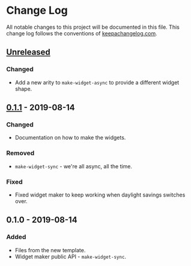 # Change Log
All notable changes to this project will be documented in this file. This change log follows the conventions of [keepachangelog.com](http://keepachangelog.com/).

## [Unreleased]
### Changed
- Add a new arity to `make-widget-async` to provide a different widget shape.

## [0.1.1] - 2019-08-14
### Changed
- Documentation on how to make the widgets.

### Removed
- `make-widget-sync` - we're all async, all the time.

### Fixed
- Fixed widget maker to keep working when daylight savings switches over.

## 0.1.0 - 2019-08-14
### Added
- Files from the new template.
- Widget maker public API - `make-widget-sync`.

[Unreleased]: https://github.com/your-name/libgdx-clj/compare/0.1.1...HEAD
[0.1.1]: https://github.com/your-name/libgdx-clj/compare/0.1.0...0.1.1
